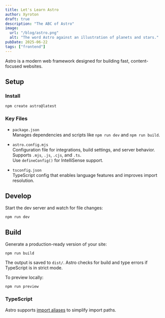 ```yaml
---
title: Let's Learn Astro
author: Xyroton
draft: true
description: "The ABC of Astro"
image:
  url: "/blog/astro.png"
  alt: "The word Astro against an illustration of planets and stars."
pubDate: 2025-06-22
tags: ["frontend"]
---
```


Astro is a modern web framework designed for building fast, content-focused websites.

## Setup

### Install

```
npm create astro@latest
```

### Key Files

- `package.json`  
  Manages dependencies and scripts like `npm run dev` and `npm run build`.

- `astro.config.mjs`  
  Configuration file for integrations, build settings, and server behavior.  
  Supports `.mjs`, `.js`, `.cjs`, and `.ts`.  
  Use `defineConfig()` for IntelliSense support.

- `tsconfig.json`  
  TypeScript config that enables language features and improves import resolution.

## Develop

Start the dev server and watch for file changes:

```
npm run dev
```

## Build

Generate a production-ready version of your site:

```
npm run build
```

The output is saved to `dist/`. Astro checks for build and type errors if TypeScript is in strict mode.

To preview locally:

```
npm run preview
```

### TypeScript

Astro supports [import aliases](https://docs.astro.build/en/guides/imports/#aliases) to simplify import paths.

